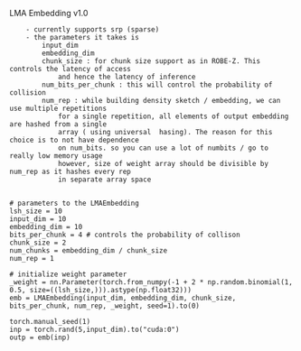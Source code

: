 LMA Embedding v1.0
    
        - currently supports srp (sparse)
        - the parameters it takes is
            input_dim
            embedding_dim
            chunk_size : for chunk size support as in ROBE-Z. This controls the latency of access
                and hence the latency of inference
            num_bits_per_chunk : this will control the probability of collision
            num_rep : while building density sketch / embedding, we can use multiple repetitions
                for a single repetition, all elements of output embedding are hashed from a single
                array ( using universal  hasing). The reason for this choice is to not have dependence
                on num_bits. so you can use a lot of numbits / go to really low memory usage
                however, size of weight array should be divisible by num_rep as it hashes every rep
                in separate array space



```

# parameters to the LMAEmbedding
lsh_size = 10
input_dim = 10
embedding_dim = 10
bits_per_chunk = 4 # controls the probability of collison
chunk_size = 2
num_chunks = embedding_dim / chunk_size
num_rep = 1

# initialize weight parameter 
_weight = nn.Parameter(torch.from_numpy(-1 + 2 * np.random.binomial(1, 0.5, size=((lsh_size,))).astype(np.float32)))
emb = LMAEmbedding(input_dim, embedding_dim, chunk_size, bits_per_chunk, num_rep, _weight, seed=1).to(0)

torch.manual_seed(1)
inp = torch.rand(5,input_dim).to("cuda:0")
outp = emb(inp)
```
